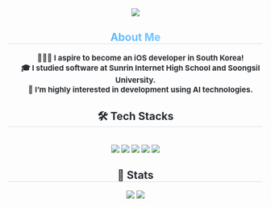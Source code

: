 <div align= "center">
    <img src="https://capsule-render.vercel.app/api?type=waving&color=auto&height=240&text=Welcome%20to%20My%20Github😃&animation=fadeIn&fontColor=ffffff&fontSize=60" />
    </div>
    <div align= "center"> 
    <h2 style=" border-bottom: 1px solid #d8dee4; background: linear-gradient(to right, #3a8dde, #6bc1ff, #a3e0ff); -webkit-background-clip: text; -webkit-text-fill-color: transparent;font-weight: bold;">
      About Me </h2>

 
<div style="font-weight: 700; font-size: 15px; text-align: center; color: #282d33;">
  <p style="text-indent: 20px; margin: 0;">🙋🏻‍♂️ I aspire to become an iOS developer in South Korea!</p>
  <p style="text-indent: 20px; margin: 0;">🎓 I studied software at Sunrin Internet High School and Soongsil University.</p>
  <p style="text-indent: 20px; margin: 0;">🤖 I’m highly interested in development using AI technologies.</p>
</div>
    </div>
    <div align= "center">
    <h2 style="border-bottom: 1px solid #d8dee4; color: #282d33;"> 🛠️ Tech Stacks </h2> <br> 
    <div style="margin: 0 auto; text-align: center;" align= "center"> <img src="https://img.shields.io/badge/Github-181717?style=for-the-badge&logo=Github&logoColor=white">
          <img src="https://img.shields.io/badge/Notion-000000?style=for-the-badge&logo=Notion&logoColor=white">
          <img src="https://img.shields.io/badge/IOS-000000?style=for-the-badge&logo=IOS&logoColor=white">
          <img src="https://img.shields.io/badge/Python-3776AB?style=for-the-badge&logo=Python&logoColor=white">
          <img src="https://img.shields.io/badge/Swift-F05138?style=for-the-badge&logo=Swift&logoColor=white">
          <br/></div>
    </div>
    <div align= "center"> 
    <h2 style="border-bottom: 1px solid #d8dee4; color: #282d33;"> 🏅 Stats </h2> <div align= "center"> <img src="https://github-readme-stats.vercel.app/api?username=NOP-YA&bg_color=180,00000000,00000000&title_color=0033ff&text_color=0033ff"
         /> <img src="https://github-readme-stats.vercel.app/api/top-langs/?username=NOP-YA&layout=compact&bg_color=180,00000000,00000000&title_color=0033ff&text_color=0033ff"
           /> </div> 
    </div>
    
